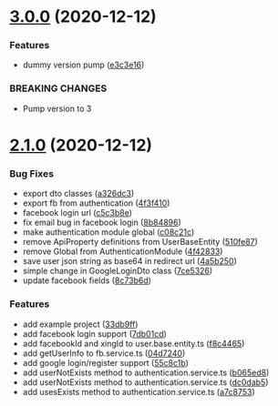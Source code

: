 # [3.0.0](https://github.com/emech-en/nestjs-common/compare/v2.1.0...v3.0.0) (2020-12-12)


### Features

* dummy version pump ([e3c3e16](https://github.com/emech-en/nestjs-common/commit/e3c3e16b81f8210c25caf5f43be3876b486ff5a8))


### BREAKING CHANGES

* Pump version to 3

# [2.1.0](https://github.com/emech-en/nestjs-common/compare/v2.0.11...v2.1.0) (2020-12-12)


### Bug Fixes

* export dto classes ([a326dc3](https://github.com/emech-en/nestjs-common/commit/a326dc39a2db0dfee16129fb053926f4b58e442f))
* export fb from authentication ([4f3f410](https://github.com/emech-en/nestjs-common/commit/4f3f4101161c2d1e51c07ba524471c8a1c7158e5))
* facebook login url ([c5c3b8e](https://github.com/emech-en/nestjs-common/commit/c5c3b8e46d3a97977aaa7d9d59697da5c1e52a02))
* fix email bug in facebook login ([8b84896](https://github.com/emech-en/nestjs-common/commit/8b848969b6ac30df41b3ee576697c69f84ed60d2))
* make authentication module global ([c08c21c](https://github.com/emech-en/nestjs-common/commit/c08c21c261bd7c327e39033b613ca74790cacf58))
* remove ApiProperty definitions from UserBaseEntity ([510fe87](https://github.com/emech-en/nestjs-common/commit/510fe877a7e4e9fc56ff279c5bdeb49d7b626d8c))
* remove Global from AuthenticationModule ([4f42833](https://github.com/emech-en/nestjs-common/commit/4f428331ae08593b92836a4dbce40caa902000ad))
* save user json string as base64 in redirect url ([4a5b250](https://github.com/emech-en/nestjs-common/commit/4a5b250c2b6b24bb426b9969023f6d5d99be18ac))
* simple change in GoogleLoginDto class ([7ce5326](https://github.com/emech-en/nestjs-common/commit/7ce5326357cbe237328a08af35b2491979352487))
* update facebook fields ([8c73b6d](https://github.com/emech-en/nestjs-common/commit/8c73b6d0dfc67ee3d201ba40ad7c19763c156092))


### Features

* add example project ([33db9ff](https://github.com/emech-en/nestjs-common/commit/33db9ffd002880dd2de1af654a180970fa62cef9))
* add facebook login support ([7db01cd](https://github.com/emech-en/nestjs-common/commit/7db01cd11ffe94dccf671a5f8c3ccbcbb42d7f2d))
* add facebookId and xingId to user.base.entity.ts ([f8c4465](https://github.com/emech-en/nestjs-common/commit/f8c4465af528cbe3f7163de1633452623d34a164))
* add getUserInfo to fb.service.ts ([04d7240](https://github.com/emech-en/nestjs-common/commit/04d72403fcb2b170cac0e18b3a2985422fb8eda5))
* add google login/register support ([55c8c1b](https://github.com/emech-en/nestjs-common/commit/55c8c1bced8d1c82b5955db3f459637831c0bd88))
* add userNotExists method to authentication.service.ts ([b065ed8](https://github.com/emech-en/nestjs-common/commit/b065ed890f061af82c61ea128f4998906de6091e))
* add userNotExists method to authentication.service.ts ([dc0dab5](https://github.com/emech-en/nestjs-common/commit/dc0dab517b4dc48610be97cfdbe3fa9740578db0))
* add usesExists method to authentication.service.ts ([a7c8753](https://github.com/emech-en/nestjs-common/commit/a7c8753e9fe1c77e3a83a8e1d00187b66d2bfdbe))
